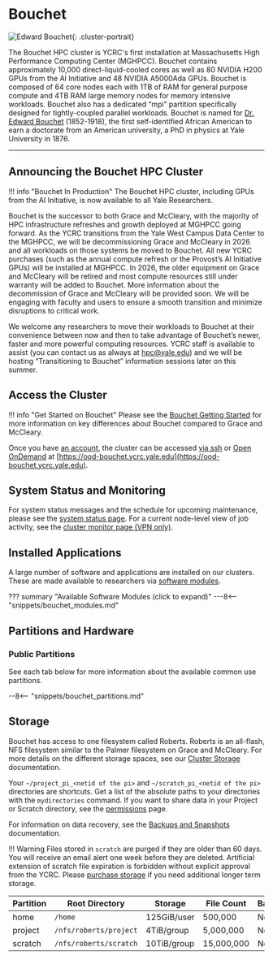# Bouchet

![Edward Bouchet](/img/edward-bouchet.jpg){: .cluster-portrait}

The Bouchet HPC cluster is YCRC's first installation at Massachusetts High Performance Computing Center (MGHPCC). Bouchet contains approximately 10,000 direct-liquid-cooled cores as well as 80 NVIDIA H200 GPUs from the AI Initiative and 48 NVIDIA A5000Ada GPUs. Bouchet is composed of 64 core nodes each with 1TB of RAM for general purpose compute and 4TB RAM large memory nodes for memory intensive workloads. Bouchet also has a dedicated “mpi” partition specifically designed for tightly-coupled parallel workloads. Bouchet is named for [Dr. Edward Bouchet](https://en.wikipedia.org/wiki/Edward_Bouchet) (1852-1918), the first self-identified African American to earn a doctorate from an American university, a PhD in physics at Yale University in 1876.

- - -

## Announcing the Bouchet HPC Cluster

!!! info "Bouchet In Production"
    The Bouchet HPC cluster, including GPUs from the AI Initiative, is now available to all Yale Researchers.

Bouchet is the successor to both Grace and McCleary, with the majority of HPC infrastructure refreshes and growth deployed at MGHPCC going forward. As the YCRC transitions from the Yale West Campus Data Center to the MGHPCC, we will be decommissioning Grace and McCleary in 2026 and all workloads on those systems be moved to Bouchet. All new YCRC purchases (such as the annual compute refresh or the Provost’s AI Initiative GPUs) will be installed at MGHPCC. In 2026, the older equipment on Grace and McCleary will be retired and most compute resources still under warranty will be added to Bouchet. More information about the decommission of Grace and McCleary will be provided soon. We will be engaging with faculty and users to ensure a smooth transition and minimize disruptions to critical work.

We welcome any researchers to move their workloads to Bouchet at their convenience between now and then to take advantage of Bouchet’s newer, faster and more powerful computing resources. YCRC staff is available to assist (you can contact us as always at hpc@yale.edu) and we will be hosting “Transitioning to Bouchet” information sessions later on this summer. 


## Access the Cluster

!!! info "Get Started on Bouchet"
    Please see the [Bouchet Getting Started](/clusters/bouchet_getting_started/) for more information on key differences about Bouchet compared to Grace and McCleary.

Once you have [an account](https://research.computing.yale.edu/support/hpc/account-request), the cluster can be accessed [via ssh](/clusters-at-yale/access) or [Open OnDemand](/clusters-at-yale/access/ood) at [https://ood-bouchet.ycrc.yale.edu](https://ood-bouchet.ycrc.yale.edu).

## System Status and Monitoring

For system status messages and the schedule for upcoming maintenance, please see the [system status page](https://research.computing.yale.edu/system-status). 
For a current node-level view of job activity, see the [cluster monitor page (VPN only)](http://cluster.ycrc.yale.edu/bouchet/).

## Installed Applications

A large number of software and applications are installed on our clusters.
These are made available to researchers via [software modules](/applications/modules/).

??? summary "Available Software Modules (click to expand)"
    ---8<-- "snippets/bouchet_modules.md"

## Partitions and Hardware

### Public Partitions

See each tab below for more information about the available common use partitions.

--8<-- "snippets/bouchet_partitions.md"

## Storage

Bouchet has access to one filesystem called Roberts. 
Roberts is an all-flash, NFS filesystem similar to the Palmer filesystem on Grace and McCleary.
For more details on the different storage spaces, see our [Cluster Storage](/data/hpc-storage) documentation.

Your `~/project_pi_<netid of the pi>` and `~/scratch_pi_<netid of the pi>` directories are shortcuts. 
Get a list of the absolute paths to your directories with the `mydirectories` command. 
If you want to share data in your Project or Scratch directory, see the [permissions](/data/permissions/) page.

For information on data recovery, see the [Backups and Snapshots](/data/backups) documentation.

!!! Warning
    Files stored in `scratch` are purged if they are older than 60 days. You will receive an email alert one week before they are deleted. Artificial extension of scratch file expiration is forbidden without explicit approval from the YCRC. Please [purchase storage](/data/#purchase-additional-storage) if you need additional longer term storage.

|Partition       | Root Directory            | Storage                                 | File Count | Backups | Snapshots | Notes |
|----------------|---------------------------|-----------------------------------------|------------|---------|-----------|-------|
| home           | `/home`                   | 125GiB/user                             | 500,000    | Not yet | >=2 days  |       |
| project        | `/nfs/roberts/project`    | 4TiB/group                              | 5,000,000  | No      | >=2 days  |       |
| scratch        | `/nfs/roberts/scratch`    | 10TiB/group                             | 15,000,000 | No      | No        |       |
